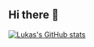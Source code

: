 ## Hi there 👋

[![Lukas's GitHub stats](https://github-readme-stats.vercel.app/api?username=anuraghazra)](https://github.com/anuraghazra/github-readme-stats)
